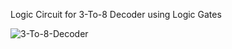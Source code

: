Logic Circuit for 3-To-8 Decoder using Logic Gates 

![3-To-8-Decoder](https://user-images.githubusercontent.com/110713458/235490602-a156f99e-f353-4453-a69b-896bfe3fe1f1.jpg)
